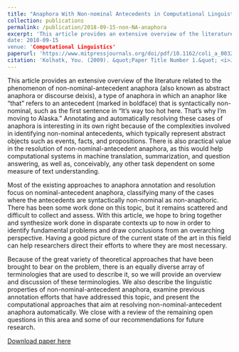 ```yaml
---
title: "Anaphora With Non-nominal Antecedents in Computational Linguistics: a Survey"
collection: publications
permalink: /publication/2018-09-15-non-NA-anaphora
excerpt: 'This article provides an extensive overview of the literature related to the phenomenon of `non-nominal-antecedent anaphora` (also known as `abstract anaphora` or `discourse deixis`).
date: 2018-09-15
venue: 'Computational Linguistics'
paperurl: 'https://www.mitpressjournals.org/doi/pdf/10.1162/coli_a_00327'
citation: 'Kolhatk, You. (2009). &quot;Paper Title Number 1.&quot; <i>Journal 1</i>. 1(1).'
---
```

This article provides an extensive overview of the literature related to the phenomenon of non-nominal-antecedent anaphora (also known as abstract anaphora or discourse deixis), a type of anaphora in which an anaphor like “that” refers to an antecedent (marked in boldface) that is syntactically non-nominal, such as the first sentence in “It’s way too hot here. That’s why I’m moving to Alaska.” Annotating and automatically resolving these cases of anaphora is interesting in its own right because of the complexities involved in identifying non-nominal antecedents, which typically represent abstract objects such as events, facts, and propositions. There is also practical value in the resolution of non-nominal-antecedent anaphora, as this would help computational systems in machine translation, summarization, and question answering, as well as, conceivably, any other task dependent on some measure of text understanding.

Most of the existing approaches to anaphora annotation and resolution focus on nominal-antecedent anaphora, classifying many of the cases where the antecedents are syntactically non-nominal as non-anaphoric. There has been some work done on this topic, but it remains scattered and difficult to collect and assess. With this article, we hope to bring together and synthesize work done in disparate contexts up to now in order to identify fundamental problems and draw conclusions from an overarching perspective. Having a good picture of the current state of the art in this field can help researchers direct their efforts to where they are most necessary.

Because of the great variety of theoretical approaches that have been brought to bear on the problem, there is an equally diverse array of terminologies that are used to describe it, so we will provide an overview and discussion of these terminologies. We also describe the linguistic properties of non-nominal-antecedent anaphora, examine previous annotation efforts that have addressed this topic, and present the computational approaches that aim at resolving non-nominal-antecedent anaphora automatically. We close with a review of the remaining open questions in this area and some of our recommendations for future research.

[Download paper here](http://aclweb.org/anthology/J18-3007)

